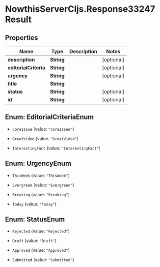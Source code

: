 # NowthisServerCljs.Response33247Result

## Properties
Name | Type | Description | Notes
------------ | ------------- | ------------- | -------------
**description** | **String** |  | [optional] 
**editorialCriteria** | **String** |  | [optional] 
**urgency** | **String** |  | [optional] 
**title** | **String** |  | 
**status** | **String** |  | [optional] 
**id** | **String** |  | [optional] 


<a name="EditorialCriteriaEnum"></a>
## Enum: EditorialCriteriaEnum


* `CoreIssue` (value: `"CoreIssue"`)

* `GreatVideo` (value: `"GreatVideo"`)

* `InterestingFact` (value: `"InterestingFact"`)




<a name="UrgencyEnum"></a>
## Enum: UrgencyEnum


* `ThisWeek` (value: `"ThisWeek"`)

* `Evergreen` (value: `"Evergreen"`)

* `Breaking` (value: `"Breaking"`)

* `Today` (value: `"Today"`)




<a name="StatusEnum"></a>
## Enum: StatusEnum


* `Rejected` (value: `"Rejected"`)

* `Draft` (value: `"Draft"`)

* `Approved` (value: `"Approved"`)

* `Submitted` (value: `"Submitted"`)




